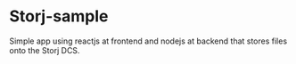 # Storj-sample
Simple app using reactjs at frontend and nodejs at backend that stores files onto the Storj DCS.

